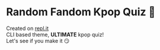# Random Fandom Kpop Quiz 🤩
Created on [repl.it](https://replit.com/) <br />
CLI based theme, **ULTIMATE** kpop quiz!<br />
Let's see if you make it 😏
